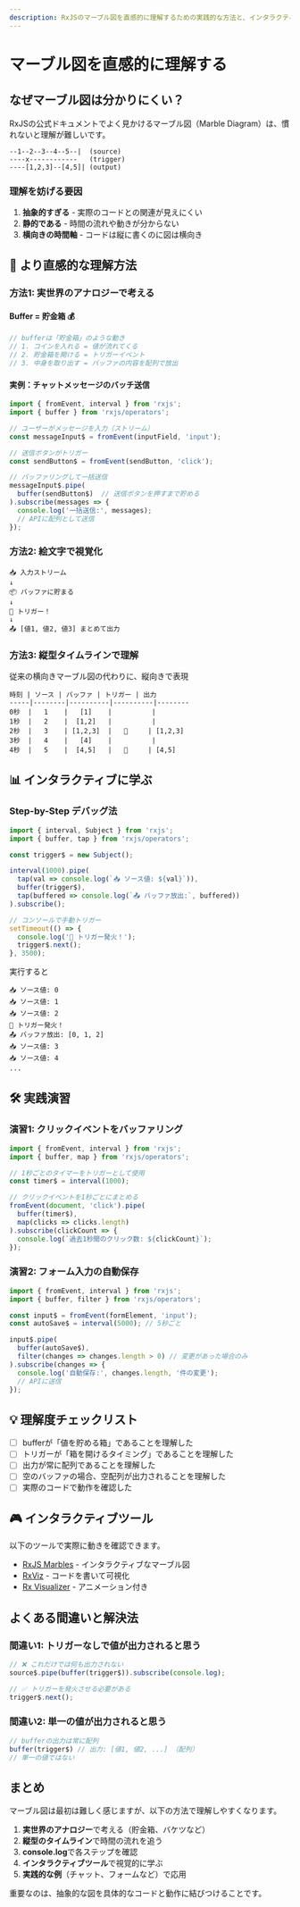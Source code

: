 ```yaml
---
description: RxJSのマーブル図を直感的に理解するための実践的な方法と、インタラクティブな可視化ツールを紹介します
---
```


# マーブル図を直感的に理解する

## なぜマーブル図は分かりにくい？

RxJSの公式ドキュメントでよく見かけるマーブル図（Marble Diagram）は、慣れないと理解が難しいです。

```
--1--2--3--4--5--|  (source)
----x------------   (trigger)
----[1,2,3]--[4,5]| (output)
```

### 理解を妨げる要因

1. **抽象的すぎる** - 実際のコードとの関連が見えにくい
2. **静的である** - 時間の流れや動きが分からない
3. **横向きの時間軸** - コードは縦に書くのに図は横向き

## 🎯 より直感的な理解方法

### 方法1: 実世界のアナロジーで考える

#### Buffer = 貯金箱 💰
```typescript
// bufferは「貯金箱」のような動き
// 1. コインを入れる = 値が流れてくる
// 2. 貯金箱を開ける = トリガーイベント
// 3. 中身を取り出す = バッファの内容を配列で放出
```

#### 実例：チャットメッセージのバッチ送信
```typescript
import { fromEvent, interval } from 'rxjs';
import { buffer } from 'rxjs/operators';

// ユーザーがメッセージを入力（ストリーム）
const messageInput$ = fromEvent(inputField, 'input');

// 送信ボタンがトリガー
const sendButton$ = fromEvent(sendButton, 'click');

// バッファリングして一括送信
messageInput$.pipe(
  buffer(sendButton$)  // 送信ボタンを押すまで貯める
).subscribe(messages => {
  console.log('一括送信:', messages);
  // APIに配列として送信
});
```

### 方法2: 絵文字で視覚化 

```
📥 入力ストリーム
↓
📦 バッファに貯まる
↓
🔨 トリガー！
↓
📤 [値1, 値2, 値3] まとめて出力
```

### 方法3: 縦型タイムラインで理解

従来の横向きマーブル図の代わりに、縦向きで表現

```
時刻 | ソース | バッファ | トリガー | 出力
-----|--------|----------|----------|--------
0秒  |   1    |   [1]    |          |
1秒  |   2    |  [1,2]   |          |
2秒  |   3    | [1,2,3]  |   🔨     | [1,2,3]
3秒  |   4    |   [4]    |          |
4秒  |   5    |  [4,5]   |   🔨     | [4,5]
```

## 📊 インタラクティブに学ぶ

### Step-by-Step デバッグ法

```typescript
import { interval, Subject } from 'rxjs';
import { buffer, tap } from 'rxjs/operators';

const trigger$ = new Subject();

interval(1000).pipe(
  tap(val => console.log(`📥 ソース値: ${val}`)),
  buffer(trigger$),
  tap(buffered => console.log(`📤 バッファ放出:`, buffered))
).subscribe();

// コンソールで手動トリガー
setTimeout(() => {
  console.log('🔨 トリガー発火！');
  trigger$.next();
}, 3500);
```

実行すると
```
📥 ソース値: 0
📥 ソース値: 1
📥 ソース値: 2
🔨 トリガー発火！
📤 バッファ放出: [0, 1, 2]
📥 ソース値: 3
📥 ソース値: 4
...
```

## 🛠️ 実践演習

### 演習1: クリックイベントをバッファリング

```typescript
import { fromEvent, interval } from 'rxjs';
import { buffer, map } from 'rxjs/operators';

// 1秒ごとのタイマーをトリガーとして使用
const timer$ = interval(1000);

// クリックイベントを1秒ごとにまとめる
fromEvent(document, 'click').pipe(
  buffer(timer$),
  map(clicks => clicks.length)
).subscribe(clickCount => {
  console.log(`過去1秒間のクリック数: ${clickCount}`);
});
```

### 演習2: フォーム入力の自動保存

```typescript
import { fromEvent, interval } from 'rxjs';
import { buffer, filter } from 'rxjs/operators';

const input$ = fromEvent(formElement, 'input');
const autoSave$ = interval(5000); // 5秒ごと

input$.pipe(
  buffer(autoSave$),
  filter(changes => changes.length > 0) // 変更があった場合のみ
).subscribe(changes => {
  console.log('自動保存:', changes.length, '件の変更');
  // APIに送信
});
```

## 💡 理解度チェックリスト

- [ ] bufferが「値を貯める箱」であることを理解した
- [ ] トリガーが「箱を開けるタイミング」であることを理解した
- [ ] 出力が常に配列であることを理解した
- [ ] 空のバッファの場合、空配列が出力されることを理解した
- [ ] 実際のコードで動作を確認した

## 🎮 インタラクティブツール

以下のツールで実際に動きを確認できます。

- [RxJS Marbles](https://rxmarbles.com/) - インタラクティブなマーブル図
- [RxViz](https://rxviz.com/) - コードを書いて可視化
- [Rx Visualizer](https://rxjs-visualize.netlify.app/) - アニメーション付き

## よくある間違いと解決法

### 間違い1: トリガーなしで値が出力されると思う
```typescript
// ❌ これだけでは何も出力されない
source$.pipe(buffer(trigger$)).subscribe(console.log);

// ✅ トリガーを発火させる必要がある
trigger$.next();
```

### 間違い2: 単一の値が出力されると思う
```typescript
// bufferの出力は常に配列
buffer(trigger$) // 出力: [値1, 値2, ...] （配列）
// 単一の値ではない
```

## まとめ

マーブル図は最初は難しく感じますが、以下の方法で理解しやすくなります。

1. **実世界のアナロジー**で考える（貯金箱、バケツなど）
2. **縦型のタイムライン**で時間の流れを追う
3. **console.log**で各ステップを確認
4. **インタラクティブツール**で視覚的に学ぶ
5. **実践的な例**（チャット、フォームなど）で応用

重要なのは、抽象的な図を具体的なコードと動作に結びつけることです。